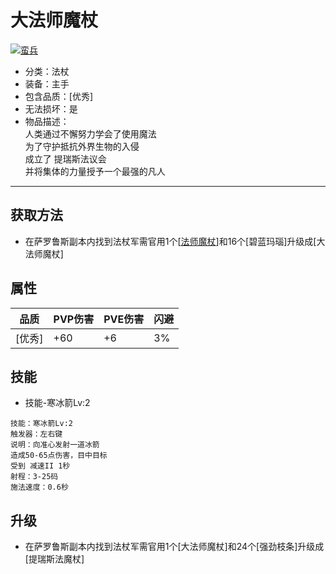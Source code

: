 # 大法师魔杖
<a href="https://ibb.co/MBJxF86"><img src="https://i.ibb.co/cYsS4bL/image.png" alt="蛮兵" border="0"></a>
* 分类：法杖
* 装备：主手
* 包含品质：[优秀]
* 无法损坏：是
* 物品描述：<br/>人类通过不懈努力学会了使用魔法<br/>为了守护抵抗外界生物的入侵<br/>成立了 提瑞斯法议会<br/>并将集体的力量授予一个最强的凡人
---
## 获取方法
* 在萨罗鲁斯副本内找到法杖军需官用1个[<a href="https://github.com/LeafletXD/Minecraft-Yuanchu-Server-Wiki/blob/main/Wiki/RPG%E9%81%93%E5%85%B7/%E8%BF%9C%E7%A8%8B%E6%AD%A6%E5%99%A8/%E6%B3%95%E6%9D%96/%E6%B3%95%E5%B8%88%E9%AD%94%E6%9D%96.md">法师魔杖<a/>]和16个[碧蓝玛瑙]升级成[大法师魔杖]
## 属性
|品质|PVP伤害|PVE伤害|闪避|
|----|----|----|----|
|[优秀]|+60|+6|3%|
## 技能
* 技能-寒冰箭Lv:2
```
技能：寒冰箭Lv:2
触发器：左右键
说明：向准心发射一道冰箭
造成50-65点伤害，目中目标
受到 减速II 1秒
射程：3-25码
施法速度：0.6秒
```
## 升级
* 在萨罗鲁斯副本内找到法杖军需官用1个[大法师魔杖]和24个[强劲枝条]升级成[提瑞斯法魔杖]
